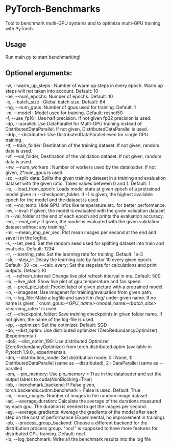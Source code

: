 # PyTorch-Benchmarks

Tool to benchmark multi-GPU systems and to optimize multi-GPU training with PyTorch.  
  
## Usage

Run main.py to start benchmarking!

## Optional arguments:

  -w, --warm_up_steps : Number of warm up steps in every epoch. Warm up steps will not taken into account. Default: 10  
  -ne, --num_epochs: Number of epochs. Default: 10  
  -b, --batch_size : Global batch size. Default: 64  
  -ng, --num_gpus :Number of gpus used for training. Default: 1  
  -m, --model : Model used for training. Default: resnet50  
  -f, --use_fp16 : Use half precision. If not given fp32 precision is used.  
  -dp, --parallel: Use DataParallel for Multi-GPU training instead of DistributedDataParallel. If not given, DistributedDataParallel is used.  
  -ddp, --distributed: Use DistributedDataParallel even for single GPU training.  
  -tf, --train_folder: Destination of the training dataset. If not given, random data is used.  
  -vf, --val_folder, Destination of the validation dataset. If not given, random data is used.  
  -nw, --num_workers : Number of workers used by the dataloader. If not given, 2*num_gpus is used.  
  -sd, --split_data: Splits the given training dataset in a training and evaluation dataset with the given ratio. Takes values between 0 and 1. Default: 1.  
  -le, --load_from_epoch: Loads model state at given epoch of a pretrained model given in --checkpoint_folder. If -1 is given, the highest available epoch for the model and the dataset is used.  
  -nt, --no_temp: Hide GPU infos like temperature etc. for better performance.  
  -ev, --eval: If given, the model is evaluated with the given validation dataset in --val_folder at the end of each epoch and prints the evaluation accuracy.  
  -eo, --eval_only: If given, the model is evaluated with the given validation dataset without any training.'  
  -mi, --mean_img_per_sec: Plot mean images per second at the end and save it in the logfile.  
  -s, --set_seed: Set the random seed used for splitting dataset into train and eval sets. Default: 1234  
  -lr, --learning_rate: Set the learning rate for training. Default: 1e-3  
  -slr, --step_lr: Decay the learning rate by factor 10 every given epoch. Default=30
  -ce, --calc_every: Set the stepsize for calculations and print outputs. Default: 10  
  -ri, --refresh_interval: Change live plot refresh interval in ms. Default: 500  
  -lp, --live_plot: Show live plot of gpu temperature and fan speed.  
  -pl, --pred_pic_label: Predict label of given picture with a pretrained model.  
  -in, --imagenet: Use imagenet for training/evaluation from given path.  
  -ln, --log_file: Make a logfile and save it in /log/ under given name. If no name is given, '<num_gpus>_<GPU_name>_<model_name>_<batch_size>_<learning_rate>' is used.  
  -cf, --checkpoint_folder: Save training checkpoints in given folder name. If not given, the name of the log-file is used.  
  -op, --optimizer: Set the optimizer. Default: SGD  
  -do, --dist_optim: Use distributed optimizer (ZeroRedundancyOptimizer). (Experimental)  
  -do9, --dist_optim_190: Use distributed Optimizer (ZeroRedundancyOptimizer) from torch.distributed.optim (available in Pytorch 1.9.0., experimental).  
  -dm, --distribution_mode: Set distribution mode: 0 : None, 1: DistributedDataParallel (same as --distributed), 2 : DataParallel (same as --parallel)  
  -pm, --pin_memory: Use pin_memory = True in the dataloader and set the output labels to cuda(NonBlocking=True)  
  -bb, --benchmark_backend: If False given, torch.backends.cudnn.benchmark = False is used. Default: True  
  -ni, --num_images: Number of images in the random image dataset.  
  -ad, --average_duration: Calculate the average of the durations measured by each gpu. The duration is needed to get the images per second.  
  -ag, --average_gradients: Average the gradients of the model after each step on the cost of performance (Experimental, no improvement in training).  
  -pb, --process_group_backend: Choose a different backend for the distribution process group. "nccl" is supposed to have more features for distributed GPU training. Default: nccl  
  -lb, --log_benchmark: Write all the benchmark results into the log file
